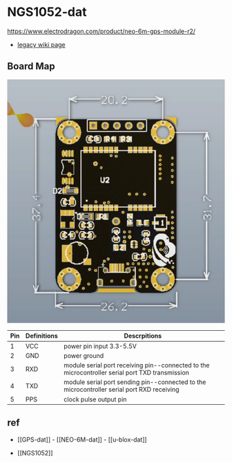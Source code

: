 
# NGS1052-dat

https://www.electrodragon.com/product/neo-6m-gps-module-r2/

- [legacy wiki page](https://w.electrodragon.com/w/Ublox_GPS)


## Board Map 

![](2024-04-01-17-13-20.png)


| Pin | Definitions | Descrpitions                                                                                    |
| --- | ----------- | ----------------------------------------------------------------------------------------------- |
| 1   | VCC         | power pin input 3.3-5.5V                                                                        |
| 2   | GND         | power ground                                                                                    |
| 3   | RXD         | module serial port receiving pin--connected to the microcontroller serial port TXD transmission |
| 4   | TXD         | module serial port sending pin--connected to the microcontroller serial port RXD receiving      |
| 5   | PPS         | clock pulse output pin                                                                          |


## ref 

- [[GPS-dat]] - [[NEO-6M-dat]] - [[u-blox-dat]]

- [[NGS1052]]